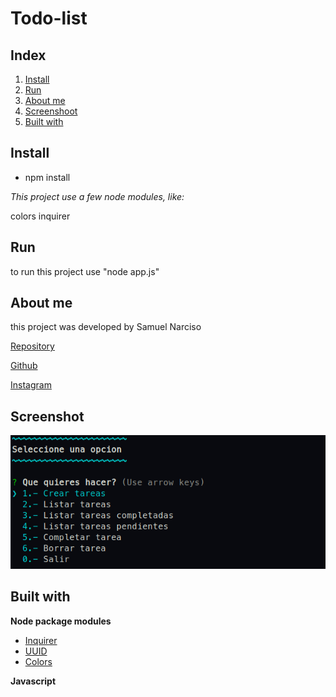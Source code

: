 # Todo-list 

## Index 
1. [Install](#id1)
2. [Run](#id2)
3. [About me](#id3)
4. [Screenshoot](#id4)
5. [Built with](#id5)

## Install<a id="id1"></a>
- npm install

_This project use a few node modules, like:_

 colors
 inquirer



## Run <a id='id2'></a>
to run this project use "node app.js"


## About me <a id='id2'></a>
this project was developed by Samuel Narciso


[Repository](https://github.com/SamuelNarciso/todo-list-consola )

[Github](https://github.com/SamuelNarciso)

[Instagram](https://www.instagram.com/samuel_narciso)

## Screenshot <a id='id4'></a>
![Screenshoot](./menu.png)

## Built with <a id='id5'></a>
**Node package modules**
    
- [Inquirer](https://www.npmjs.com/package/inquirer)
- [UUID](https://www.npmjs.com/package/uuid)
- [Colors](https://www.npmjs.com/package/colors)


**Javascript**    

